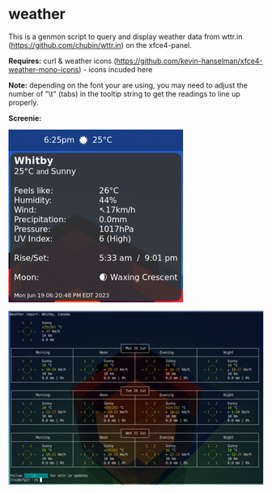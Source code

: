 # weather
This is a genmon script to query and display weather data from wttr.in (https://github.com/chubin/wttr.in) on the xfce4-panel.

<b>Requires:</b> curl & weather icons (https://github.com/kevin-hanselman/xfce4-weather-mono-icons) - icons incuded here

<b>Note:</b> depending on the font your are using, you may need to adjust the number of "\t" (tabs) in the tooltip string to get the readings to line up properly.

<b>Screenie:</b>

![Screenshot of genmon plugin showing weather tooltip](tooltip.png)

![Screenshot of genmon plugin showing on_click output](on_click.png)
